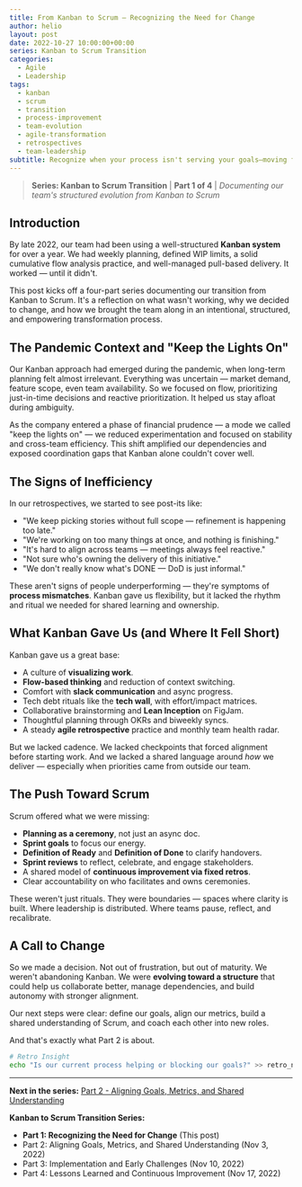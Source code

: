 ```yaml
---
title: From Kanban to Scrum – Recognizing the Need for Change
author: helio
layout: post
date: 2022-10-27 10:00:00+00:00
series: Kanban to Scrum Transition
categories:
  - Agile
  - Leadership
tags:
  - kanban
  - scrum
  - transition
  - process-improvement
  - team-evolution
  - agile-transformation
  - retrospectives
  - team-leadership
subtitle: Recognize when your process isn't serving your goals—moving from reactive Kanban to structured Scrum through honest retrospective insights
---
```


> **Series: Kanban to Scrum Transition** | **Part 1 of 4** | _Documenting our team's structured evolution from Kanban to Scrum_

## Introduction

By late 2022, our team had been using a well-structured **Kanban system** for over a year. We had weekly planning, defined WIP limits, a solid cumulative flow analysis practice, and well-managed pull-based delivery. It worked — until it didn't.

This post kicks off a four-part series documenting our transition from Kanban to Scrum. It's a reflection on what wasn't working, why we decided to change, and how we brought the team along in an intentional, structured, and empowering transformation process.

## The Pandemic Context and "Keep the Lights On"

Our Kanban approach had emerged during the pandemic, when long-term planning felt almost irrelevant. Everything was uncertain — market demand, feature scope, even team availability. So we focused on flow, prioritizing just-in-time decisions and reactive prioritization. It helped us stay afloat during ambiguity.

As the company entered a phase of financial prudence — a mode we called "keep the lights on" — we reduced experimentation and focused on stability and cross-team efficiency. This shift amplified our dependencies and exposed coordination gaps that Kanban alone couldn't cover well.

## The Signs of Inefficiency

In our retrospectives, we started to see post-its like:

- "We keep picking stories without full scope — refinement is happening too late."
- "We're working on too many things at once, and nothing is finishing."
- "It's hard to align across teams — meetings always feel reactive."
- "Not sure who's owning the delivery of this initiative."
- "We don't really know what's DONE — DoD is just informal."

These aren't signs of people underperforming — they're symptoms of **process mismatches**. Kanban gave us flexibility, but it lacked the rhythm and ritual we needed for shared learning and ownership.

## What Kanban Gave Us (and Where It Fell Short)

Kanban gave us a great base:

- A culture of **visualizing work**.
- **Flow-based thinking** and reduction of context switching.
- Comfort with **slack communication** and async progress.
- Tech debt rituals like the **tech wall**, with effort/impact matrices.
- Collaborative brainstorming and **Lean Inception** on FigJam.
- Thoughtful planning through OKRs and biweekly syncs.
- A steady **agile retrospective** practice and monthly team health radar.

But we lacked cadence. We lacked checkpoints that forced alignment before starting work. And we lacked a shared language around _how_ we deliver — especially when priorities came from outside our team.

## The Push Toward Scrum

Scrum offered what we were missing:

- **Planning as a ceremony**, not just an async doc.
- **Sprint goals** to focus our energy.
- **Definition of Ready** and **Definition of Done** to clarify handovers.
- **Sprint reviews** to reflect, celebrate, and engage stakeholders.
- A shared model of **continuous improvement via fixed retros**.
- Clear accountability on who facilitates and owns ceremonies.

These weren't just rituals. They were boundaries — spaces where clarity is built. Where leadership is distributed. Where teams pause, reflect, and recalibrate.

## A Call to Change

So we made a decision. Not out of frustration, but out of maturity. We weren't abandoning Kanban. We were **evolving toward a structure** that could help us collaborate better, manage dependencies, and build autonomy with stronger alignment.

Our next steps were clear: define our goals, align our metrics, build a shared understanding of Scrum, and coach each other into new roles.

And that's exactly what Part 2 is about.

```bash
# Retro Insight
echo "Is our current process helping or blocking our goals?" >> retro_notes_oct2022.txt
```

---

**Next in the series:** [Part 2 - Aligning Goals, Metrics, and Shared Understanding](/posts/2022-11-03-scrum-transition-part2/)

**Kanban to Scrum Transition Series:**

- **Part 1: Recognizing the Need for Change** (This post)
- Part 2: Aligning Goals, Metrics, and Shared Understanding (Nov 3, 2022)
- Part 3: Implementation and Early Challenges (Nov 10, 2022)
- Part 4: Lessons Learned and Continuous Improvement (Nov 17, 2022)

